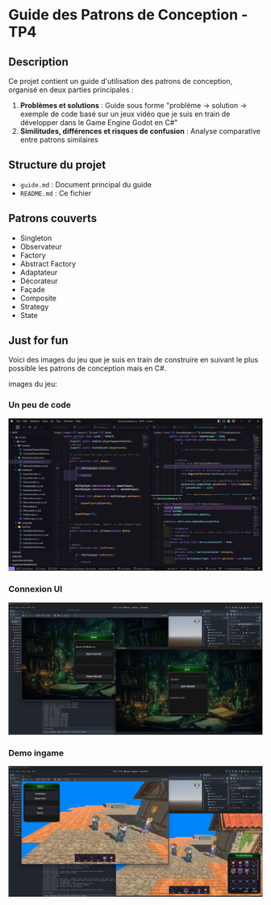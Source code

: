 # Guide des Patrons de Conception - TP4

## Description
Ce projet contient un guide d'utilisation des patrons de conception, organisé en deux parties principales :

1. **Problèmes et solutions** : Guide sous forme "problème → solution → exemple de code basé sur un jeux vidéo que je suis en train de développer dans le Game Engine Godot en C#"
2. **Similitudes, différences et risques de confusion** : Analyse comparative entre patrons similaires

## Structure du projet
- `guide.md` : Document principal du guide
- `README.md` : Ce fichier

## Patrons couverts
- Singleton
- Observateur
- Factory
- Abstract Factory
- Adaptateur
- Décorateur
- Façade
- Composite
- Strategy
- State

## Just for fun
Voici des images du jeu que je suis en train de construire en suivant le plus possible les patrons de conception mais en C#.

images du jeu:

### Un peu de code
![Image du jeu](./imgs/Screenshot_1.png)

### Connexion UI
![Image du jeu](imgs/Screenshot_2.png)

### Demo ingame
![Image du jeu](imgs/Screenshot_3.png)
